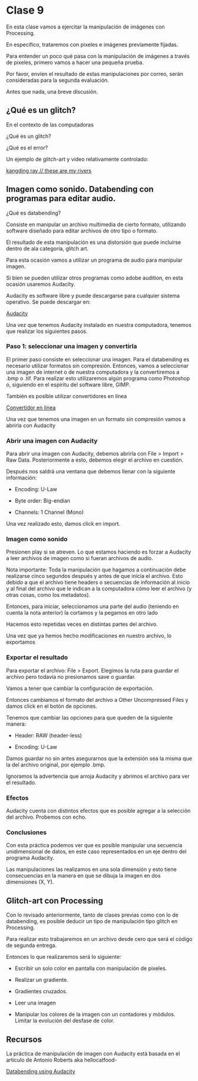 # Clase 9

En esta clase vamos a ejercitar la manipulación de imágenes con Processing. 

En específico, trataremos con pixeles e imágenes previamente fijadas. 

Para entender un poco qué pasa con la manipulación de imágenes a través de pixeles, primero vamos a hacer una pequeña prueba.

Por favor, envíen el resultado de estas manipulaciones por correo, serán consideradas para la segunda evaluación. 

Antes que nada, una breve discusión.

## ¿Qué es un glitch? 

En el contexto de las computadoras 

¿Qué es un glitch?

¿Qué es el error?

Un ejemplo de glitch-art y video relativamente controlado: 

[kangding ray // these are my rivers](https://www.youtube.com/watch?v=w-Q4qzeuV-8)

## Imagen como sonido. Databending con programas para editar audio. 

¿Qué es databending?

Consiste en manipular un archivo multimedia de cierto formato, utilizando software diseñado para editar archivos de otro tipo o formato. 

El resultado de esta manipulación es una distorsión que puede incluirse dentro de ala categoría, glitch art. 

Para esta ocasión vamos a utilizar un programa de audio para manipular imagen.

Si bien se pueden utilizar otros programas como adobe audition, en esta ocasión usaremos Audacity.

Audacity es software libre y puede descargarse para cualquier sistema operativo. Se puede descargar en: 

[Audacity](https://www.audacityteam.org/download/)

Una vez que tenemos Audacity instalado en nuestra computadora, tenemos que realizar los siguientes pasos.

### Paso 1: seleccionar una imagen y convertirla

El primer paso consiste en seleccionar una imagen. Para el databending es necesario utilizar formatos sin compresión. Entonces, vamos a seleccionar una imagen de internet o de nuestra computadora y la convertiremos a .bmp o .tif. Para realizar esto utilizaremos algún programa como Photoshop o, siguiendo en el espíritu del software libre, GIMP. 

También es posible utilizar convertidores en línea

[Convertidor en línea](https://www.audacityteam.org/download/)

Una vez que tenemos una imagen en un formato sin compresión vamos a abrirla con Audacity

### Abrir una imagen con Audacity

Para abrir una imagen con Audacity, debemos abrirla con File > Import > Raw Data. Posteriormente a esto, debemos elegir el archivo en cuestión. 

Después nos saldrá una ventana que debemos llenar con la siguiente información: 

- Encoding: U-Law

- Byte order: Big-endian

- Channels: 1 Channel (Mono) 

Una vez realizado esto, damos click en import. 

### Imagen como sonido

Presionen play si se atreven. Lo que estamos haciendo es forzar a Audacity a leer archivos de imagen como si fueran archivos de audio. 

Nota importante: Toda la manipulación que hagamos a continuación debe realizarse cinco segundos después y antes de que inicia el archivo. Esto debido a que el archivo tiene headers o secuencias de información al inicio y al final del archivo que le indican a la computadora cómo leer el archivo (y otras cosas, como los metadatos). 

Entonces, para iniciar, seleccionamos una parte del audio (teniendo en cuenta la nota anterior) la cortamos y la pegamos en otro lado

Hacemos esto repetidas veces en distintas partes del archivo. 

Una vez que ya hemos hecho modificaciones en nuestro archivo, lo exportamos

### Exportar el resultado

Para exportar el archivo: File > Export. Elegimos la ruta para guardar el archivo pero todavía no presionamos save o guardar. 

Vamos a tener que cambiar la configuración de exportación.

Entonces cambiamos el formato del archivo a Other Uncompressed Files y damos click en el botón de opciones. 

Tenemos que cambiar las opciones para que queden de la siguiente manera: 

- Header: RAW (header-less)

- Encoding: U-Law 

Damos guardar no sin antes asegurarnos que la extensión sea la misma que la del archivo original, por ejemplo .bmp. 

Ignoramos la advertencia que arroja Audacity y abrimos el archivo para ver el resultado. 

### Efectos

Audacity cuenta con distintos efectos que es posible agregar a la selección del archivo. Probemos con echo. 

### Conclusiones

Con esta práctica podemos ver que es posible manipular una secuencia unidimensional de datos, en este caso representados en un eje dentro del programa Audacity. 

Las manipulaciones las realizamos en una sola dimensión y esto tiene consecuencias en la manera en que se dibuja la imagen en dos dimensiones (X, Y).

## Glitch-art con Processing

Con lo revisado anteriormente, tanto de clases previas como con lo de databending, es posible deducir un tipo de manipulación tipo glitch en Processing. 

Para realizar esto trabajaremos en un archivo desde cero que será el código de segunda entrega. 

Entonces lo que realizaremos será lo siguiente: 

- Escribir un solo color en pantalla con manipulación de pixeles. 

- Realizar un gradiente. 

- Gradientes cruzados. 

- Leer una imagen

- Manipular los colores de la imagen con un contadores y módulos. Limitar la evolución del desfase de color. 

## Recursos

La práctica de manipulación de imagen con Audacity está basada en el artículo de Antonio Roberts aka hellocatfood-

[Databending using Audacity](https://www.hellocatfood.com/databending-using-audacity/) 
